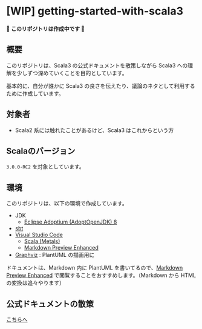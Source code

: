 # [WIP] getting-started-with-scala3

**:construction: このリポジトリは作成中です :construction:**

## 概要

このリポジトリは、Scala3 の公式ドキュメントを散策しながら Scala3 への理解を少しずつ深めていくことを目的としています。

基本的に、自分が誰かに Scala3 の良さを伝えたり、議論のネタとして利用するために作成しています。

## 対象者

- Scala2 系には触れたことがあるけど、Scala3 はこれからという方

## Scalaのバージョン

`3.0.0-RC2` を対象としています。

## 環境

このリポジトリは、以下の環境で作成しています。

- JDK
  - [Eclipse Adoptium (AdoptOpenJDK) 8](https://adoptopenjdk.net/?variant=openjdk8&jvmVariant=hotspot)
- [sbt](https://www.scala-sbt.org/download.html)
- [Visual Studio Code](https://azure.microsoft.com/ja-jp/products/visual-studio-code/)
  - [Scala (Metals)](https://marketplace.visualstudio.com/items?itemName=scalameta.metals)
  - [Markdown Preview Enhanced](https://marketplace.visualstudio.com/items?itemName=shd101wyy.markdown-preview-enhanced)
- [Graphviz](https://www.graphviz.org/) : PlantUML の描画用に

ドキュメントは、Markdown 内に PlantUML を書いてるので、[Markdown Preview Enhanced](https://shd101wyy.github.io/markdown-preview-enhanced/#/) で閲覧することをおすすめします。（Markdown から HTML の変換は追々やります）

## 公式ドキュメントの散策

[こちらへ](docs)
